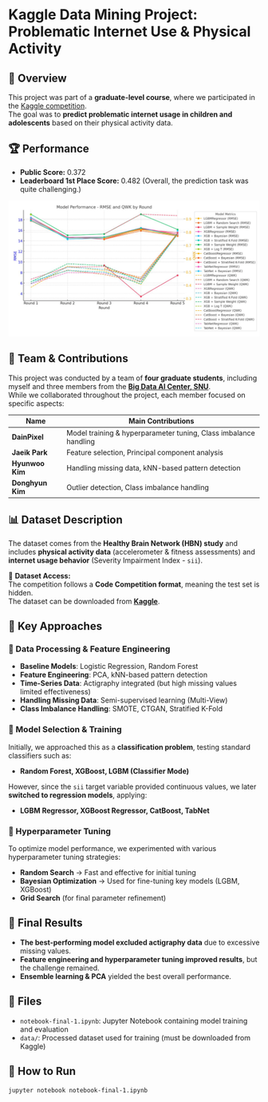 # Kaggle Data Mining Project: Problematic Internet Use & Physical Activity

## 📌 Overview
This project was part of a **graduate-level course**, where we participated in the [Kaggle competition](https://www.kaggle.com/competitions/child-mind-institute-problematic-internet-use).  
The goal was to **predict problematic internet usage in children and adolescents** based on their physical activity data.

## 🏆 Performance
- **Public Score:** 0.372  
- **Leaderboard 1st Place Score:** 0.482 (Overall, the prediction task was quite challenging.)

<p align="center">
  <img src="performance.png" alt="Model Performance Comparison" width="600">
</p>

## 🏫 Team & Contributions
This project was conducted by a team of **four graduate students**, including myself and three members from the **[Big Data AI Center, SNU](http://dm.snu.ac.kr/ko/)**.  
While we collaborated throughout the project, each member focused on specific aspects:

| Name                 | Main Contributions |
|----------------------|---------------------------------------------|
| **DainPixel**        | Model training & hyperparameter tuning, Class imbalance handling |
| **Jaeik Park**       | Feature selection, Principal component analysis  |
| **Hyunwoo Kim**      | Handling missing data, kNN-based pattern detection    |
| **Donghyun Kim**     | Outlier detection, Class imbalance handling |


## 📊 Dataset Description
The dataset comes from the **Healthy Brain Network (HBN) study** and includes **physical activity data** (accelerometer & fitness assessments) and **internet usage behavior** (Severity Impairment Index - `sii`).

🔹 **Dataset Access:**  
The competition follows a **Code Competition format**, meaning the test set is hidden.  
The dataset can be downloaded from **[Kaggle](https://www.kaggle.com/competitions/child-mind-institute-problematic-internet-use)**.

## 🔧 Key Approaches
### **📌 Data Processing & Feature Engineering**
- **Baseline Models**: Logistic Regression, Random Forest  
- **Feature Engineering**: PCA, kNN-based pattern detection  
- **Time-Series Data**: Actigraphy integrated (but high missing values limited effectiveness)  
- **Handling Missing Data**: Semi-supervised learning (Multi-View)  
- **Class Imbalance Handling**: SMOTE, CTGAN, Stratified K-Fold  

### **📌 Model Selection & Training**
Initially, we approached this as a **classification problem**, testing standard classifiers such as:  
- **Random Forest, XGBoost, LGBM (Classifier Mode)**  

However, since the `sii` target variable provided continuous values, we later **switched to regression models**, applying:  
- **LGBM Regressor, XGBoost Regressor, CatBoost, TabNet**  

### **📌 Hyperparameter Tuning**
To optimize model performance, we experimented with various hyperparameter tuning strategies:  
- **Random Search** → Fast and effective for initial tuning  
- **Bayesian Optimization** → Used for fine-tuning key models (LGBM, XGBoost)  
- **Grid Search** (for final parameter refinement)  

## 🏁 Final Results
- **The best-performing model excluded actigraphy data** due to excessive missing values.  
- **Feature engineering and hyperparameter tuning improved results**, but the challenge remained.  
- **Ensemble learning & PCA** yielded the best overall performance.  

## 📂 Files
- `notebook-final-1.ipynb`: Jupyter Notebook containing model training and evaluation  
- `data/`: Processed dataset used for training (must be downloaded from Kaggle)  

## 🚀 How to Run
```sh
jupyter notebook notebook-final-1.ipynb

